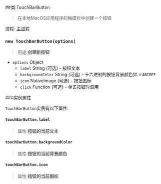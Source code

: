 ##类:TouchBarButton

>在本地MacOS应用程序的触摸栏中创建一个按钮

进程: [主进程](../tutorial/quick-start.md#main-process)             

### `new TouchBarButton(options)`
>用途:**创建新按钮**

* `options` Object
  * `label` String (可选) - 按钮文本
  * `backgroundColor` String (可选) - 十六进制的按钮背景颜色如 `＃ABCDEF`
  * `icon` NativeImage (可选) - 按钮图标
  * `click` Function (可选) - 单击按钮时调用

###实例属性

`TouchBarButton`实例有以下属性:

#### `touchBarButton.label`
>属性:**按钮的当前文本**

#### `touchBarButton.backgroundColor`
>属性:**按钮的当前背景颜色**

#### `touchBarButton.icon`
>属性:**按钮的当前图标**